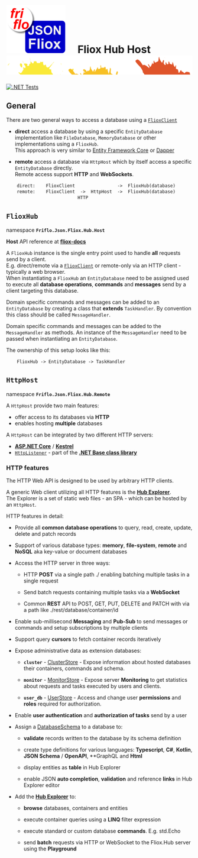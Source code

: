 

# [![JSON Fliox](../../../docs/images/Json-Fliox.svg)](https://github.com/friflo/Friflo.Json.Fliox)     **Fliox Hub Host** ![SPLASH](../../../docs/images/paint-splatter.svg)

[![.NET Tests](https://github.com/friflo/Friflo.Json.Fliox/workflows/.NET/badge.svg)](https://github.com/friflo/Friflo.Json.Fliox/actions)


## General
There are two general ways to access a database using a [`FlioxClient`](../../Fliox.Hub/Client/README.md)

- **direct** access a database by using a specific `EntityDatabase` implementation like
  `FileDatabase`, `MemoryDatabase` or other implementations using a `FlioxHub`.  
  This approach is very similar to [Entity Framework Core](https://docs.microsoft.com/en-us/ef/core/)
  or [Dapper](https://github.com/DapperLib/Dapper)

- **remote** access a database via `HttpHost` which by itself access a specific `EntityDatabase` directly.  
  Remote access support **HTTP** and **WebSockets**.

``` 
    direct:    FlioxClient                ->  FlioxHub(database)
    remote:    FlioxClient  ->  HttpHost  ->  FlioxHub(database)
                           HTTP
```



## `FlioxHub`
namespace **`Friflo.Json.Fliox.Hub.Host`**

**Host** API reference at [**fliox-docs**](https://github.com/friflo/fliox-docs#host)

A `FlioxHub` instance is the single entry point used to handle **all** requests send by a client.  
E.g. direct/remote via a [`FlioxClient`](../../Fliox.Hub/Client/README.md) or remote-only via an HTTP client - typically a web browser.  
When instantiating a `FlioxHub` an `EntityDatabase` need to be assigned used to execute all
**database operations**, **commands** and **messages** send by a client targeting this database.

Domain specific commands and messages can be added to an `EntityDatabase` by creating a class
that **extends** `TaskHandler`. By convention this class should be called `MessageHandler`.

Domain specific commands and messages can be added to the `MessageHandler` as methods.
An instance of the `MessageHandler` need to be passed when instantiating an `EntityDatabase`.

The ownership of this setup looks like this:

```
    FlioxHub -> EntityDatabase -> TaskHandler
```



## `HttpHost`
namespace **`Friflo.Json.Fliox.Hub.Remote`**

A `HttpHost` provide two main features:
- offer access to its databases via **HTTP**
- enables hosting **multiple** databases


A `HttpHost` can be integrated by two different HTTP servers:
- [**ASP.NET Core**](https://docs.microsoft.com/en-us/aspnet/core/) /
  [**Kestrel**](https://docs.microsoft.com/en-us/aspnet/core/fundamentals/servers/kestrel)
- [`HttpListener`](https://docs.microsoft.com/en-us/dotnet/api/system.net.httplistener) - part of the
  [**.NET Base class library**](https://docs.microsoft.com/en-us/dotnet/standard/framework-libraries#base-class-library)


### **HTTP features**

The HTTP Web API is designed to be used by arbitrary HTTP clients.

A generic Web client utilizing all HTTP features is the [**Hub Explorer**](../../Fliox.Hub.Explorer/README.md).  
The Explorer is a set of static web files - an SPA - which can be hosted by an `HttpHost`.


HTTP features in detail:

- Provide all **common database operations** to query, read, create, update, delete and patch records

- Support of various database types: **memory**, **file-system**, **remote** and **NoSQL** aka key-value or document databases

- Access the HTTP server in three ways:
    - HTTP **POST** via a single path ./ enabling batching multiple tasks in a single request

    - Send batch requests containing multiple tasks via a **WebSocket**

    - Common **REST** API to POST, GET, PUT, DELETE and PATCH with via a path like ./rest/database/container/id

- Enable sub-millisecond **Messaging** and **Pub-Sub** to send messages or commands and setup subscriptions by multiple clients

- Support query **cursors** to fetch container records iteratively

- Expose administrative data as extension databases:

    - **`cluster`** - [ClusterStore](../DB/Cluster/ClusterStore.cs) -
      Expose information about hosted databases their containers, commands and schema.  

    - **`monitor`** - [MonitorStore](../DB/Monitor/MonitorStore.cs) -
      Expose server **Monitoring** to get statistics about requests and tasks executed by users and clients.  
    
    - **`user_db`** - [UserStore](../DB/UserAuth/UserStore.cs) -
      Access and change user **permissions** and **roles** required for authorization.  

- Enable **user authentication** and **authorization of tasks** send by a user

- Assign a [DatabaseSchema](DatabaseSchema.cs) to a database to:
    - **validate** records written to the database by its schema definition
    
    - create type definitions for various languages: **Typescript**, **C#**, **Kotlin**, **JSON Schema** / **OpenAPI**, **GraphQL and **Html**

    - display entities as **table** in Hub Explorer

    - enable JSON **auto completion**, **validation** and reference **links** in Hub Explorer editor


- Add the [**Hub Explorer**](../../Fliox.Hub.Explorer/README.md) to:
    - **browse** databases, containers and entities

    - execute container queries using a **LINQ** filter expression

    - execute standard or custom database **commands**. E.g. std.Echo
    
    - send **batch** requests via HTTP or WebSocket to the Fliox.Hub server using the **Playground**

